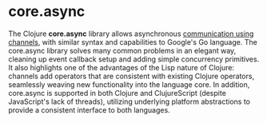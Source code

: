 # core.async

The Clojure **core.async** library allows asynchronous [communication using channels](), with similar syntax and capabilities to Google's Go language. The core.async library solves many common problems in an elegant way, cleaning up event callback setup and adding simple concurrency primitives. It also highlights one of the advantages of the Lisp nature of Clojure: channels add operators that are consistent with existing Clojure operators, seamlessly weaving new functionality into the language core. In addition, core.async is supported in both Clojure and ClujureScript (despite JavaScript's lack of threads), utilizing underlying platform abstractions to provide a consistent interface to both languages.



